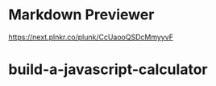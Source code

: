 
# Markdown Previewer

https://next.plnkr.co/plunk/CcUaooQSDcMmyyvF

# build-a-javascript-calculator
